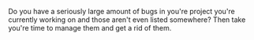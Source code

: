 Do you have a seriously large amount of bugs in you're project you're currently working on and those aren't even listed somewhere? Then take you're time to manage them and get a rid of them.